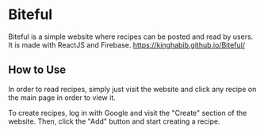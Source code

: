 # Biteful
Biteful is a simple website where recipes can be posted and read by users. It is made with ReactJS and Firebase.
https://kinghabib.github.io/Biteful/

## How to Use
In order to read recipes, simply just visit the website and click any recipe on the main page in order to view it.

To create recipes, log in with Google and visit the "Create" section of the website. Then, click the "Add" button and start creating a recipe.
